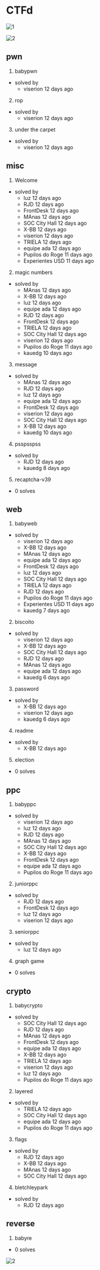 # CTFd

![1](assets_ctfd/x-bb.png)

![2](assets_ctfd/Top-10-Teams.png)

## pwn
1. babypwn
  - solved by
    - viserion	12 days ago
2. rop
  - solved by
    - viserion	12 days ago
3. under the carpet
  - solved by
    - viserion	12 days ago
## misc
1. Welcome
  - solved by
    - luz	12 days ago
    - RJD	12 days ago
    - FrontDesk	12 days ago
    - MAnas	12 days ago
    - SOC City Hall	12 days ago
    - X-BB	12 days ago
    - viserion	12 days ago
    - TRIELA	12 days ago
    - equipe ada	12 days ago
    - Pupilos do Roge	11 days ago
    - Experientes USD	11 days ago
2. magic numbers
  - solved by
    - MAnas	12 days ago
    - X-BB	12 days ago
    - luz	12 days ago
    - equipe ada	12 days ago
    - RJD	12 days ago
    - FrontDesk	12 days ago
    - TRIELA	12 days ago
    - SOC City Hall	12 days ago
    - viserion	12 days ago
    - Pupilos do Roge	11 days ago
    - kauedg	10 days ago
3. message
  - solved by
    - MAnas	12 days ago
    - RJD	12 days ago
    - luz	12 days ago
    - equipe ada	12 days ago
    - FrontDesk	12 days ago
    - viserion	12 days ago
    - SOC City Hall	12 days ago
    - X-BB	12 days ago
    - kauedg	10 days ago
4. psspsspss
  - solved by
    - RJD	12 days ago
    - kauedg	8 days ago
5. recaptcha-v39
  - 0 solves
## web
1. babyweb
  - solved by
    - viserion	12 days ago
    - X-BB	12 days ago
    - MAnas	12 days ago
    - equipe ada	12 days ago
    - FrontDesk	12 days ago
    - luz	12 days ago
    - SOC City Hall	12 days ago
    - TRIELA	12 days ago
    - RJD	12 days ago
    - Pupilos do Roge	11 days ago
    - Experientes USD	11 days ago
    - kauedg	7 days ago
2. biscoito
  - solved by
    - viserion	12 days ago
    - X-BB	12 days ago
    - SOC City Hall	12 days ago
    - RJD	12 days ago
    - MAnas	12 days ago
    - equipe ada	12 days ago
    - kauedg	6 days ago
3. password
  - solved by
    - X-BB	12 days ago
    - viserion	12 days ago
    - kauedg	6 days ago
4. readme
  - solved by
    - X-BB	12 days ago
5. election
  - 0 solves
## ppc
1. babyppc
  - solved by
    - viserion	12 days ago
    - luz	12 days ago
    - RJD	12 days ago
    - MAnas	12 days ago
    - SOC City Hall	12 days ago
    - X-BB	12 days ago
    - FrontDesk	12 days ago
    - equipe ada	12 days ago
    - Pupilos do Roge	11 days ago
2. juniorppc
  - solved by
    - RJD	12 days ago
    - FrontDesk	12 days ago
    - luz	12 days ago
    - viserion	12 days ago
3. seniorppc
  - solved by
    - luz	12 days ago
4. graph game
  - 0 solves
## crypto
1. babycrypto
  - solved by
    - SOC City Hall	12 days ago
    - RJD	12 days ago
    - MAnas	12 days ago
    - FrontDesk	12 days ago
    - equipe ada	12 days ago
    - X-BB	12 days ago
    - TRIELA	12 days ago
    - viserion	12 days ago
    - luz	12 days ago
    - Pupilos do Roge	11 days ago
2. layered
  - solved by
    - TRIELA	12 days ago
    - SOC City Hall	12 days ago
    - equipe ada	12 days ago
    - Pupilos do Roge	11 days ago
3. flags
  - solved by
    - RJD	12 days ago
    - X-BB	12 days ago
    - MAnas	12 days ago
    - SOC City Hall	12 days ago
4. bletchleypark
  - solved by
    - RJD	12 days ago
## reverse
1. babyre
  - 0 solves


![2](assets_ctfd/scoreboard.png)
